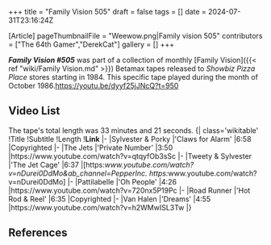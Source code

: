 +++
title = "Family Vision 505"
draft = false
tags = []
date = 2024-07-31T23:16:24Z

[Article]
pageThumbnailFile = "Weewow.png|Family vision 505"
contributors = ["The 64th Gamer","DerekCat"]
gallery = []
+++


<b><i>Family Vision #505</b></i> was part of a collection of monthly [Family Vision]({{< ref "wiki/Family Vision.md" >}}) Betamax tapes released to <i>Showbiz Pizza Place</i> stores starting in 1984. This specific tape played during the month of October 1986.<ref>https://youtu.be/dyyf25jJNcQ?t=950</ref>

<h2> Video List </h2>
The tape's total length was 33 minutes and 21 seconds.
{| class='wikitable'
!Title
!Subtitle
!Length
!<b>Link</b>
|-
|Sylvester & Porky
|'Claws for Alarm'
|6:58
|Copyrighted
|-
|The Jets
|'Private Number'
|3:50
|https://www.youtube.com/watch?v=qtqyfOb3sSc
|-
|Tweety & Sylvester
|'The Jet Cage'
|6:37
|[https:<i>www.youtube.com/watch?v=nDurei0DdMo&ab_channel=PepperInc. https:</i>www.youtube.com/watch?v=nDurei0DdMo]
|-
|Pattilabelle
|'Oh People'
|4:26
|https://www.youtube.com/watch?v=720nx5P19Pc
|-
|Road Runner
|'Hot Rod & Reel'
|6:35
|Copyrighted
|-
|Van Halen
|'Dreams'
|4:55
|https://www.youtube.com/watch?v=h2WMwISL3Tw
|}

<h2> References </h2>
<references />